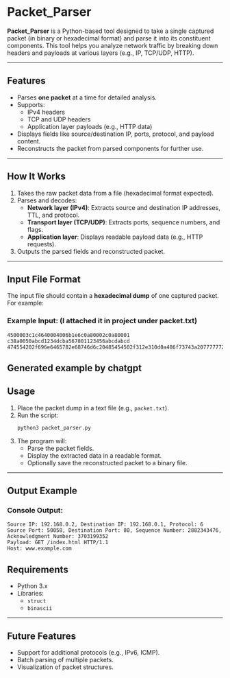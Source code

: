 # Packet_Parser

**Packet_Parser** is a Python-based tool designed to take a single captured packet (in binary or hexadecimal format) and parse it into its constituent components. This tool helps you analyze network traffic by breaking down headers and payloads at various layers (e.g., IP, TCP/UDP, HTTP).

---

## Features
- Parses **one packet** at a time for detailed analysis.
- Supports:
  - IPv4 headers
  - TCP and UDP headers
  - Application layer payloads (e.g., HTTP data)
- Displays fields like source/destination IP, ports, protocol, and payload content.
- Reconstructs the packet from parsed components for further use.

---

## How It Works
1. Takes the raw packet data from a file (hexadecimal format expected).
2. Parses and decodes:
   - **Network layer (IPv4)**: Extracts source and destination IP addresses, TTL, and protocol.
   - **Transport layer (TCP/UDP)**: Extracts ports, sequence numbers, and flags.
   - **Application layer**: Displays readable payload data (e.g., HTTP requests).
3. Outputs the parsed fields and reconstructed packet.

---

## Input File Format
The input file should contain a **hexadecimal dump** of one captured packet. For example:

### Example Input: (I attached it in project under packet.txt)
```
4500003c1c4640004006b1e6c0a80002c0a80001
c38a0050abcd1234dcba567801123456abcdabcd
474554202f696e6465782e68746d6c20485454502f312e310d0a486f73743a207777772e6578616d706c652e636f6d0d0a0d0a
```
Generated example by chatgpt 
---

## Usage

1. Place the packet dump in a text file (e.g., `packet.txt`).
2. Run the script:
   ```bash
   python3 packet_parser.py
   ```
3. The program will:
   - Parse the packet fields.
   - Display the extracted data in a readable format.
   - Optionally save the reconstructed packet to a binary file.

---

## Output Example
### Console Output:
```
Source IP: 192.168.0.2, Destination IP: 192.168.0.1, Protocol: 6
Source Port: 50058, Destination Port: 80, Sequence Number: 2882343476, Acknowledgment Number: 3703199352
Payload: GET /index.html HTTP/1.1
Host: www.example.com
```

## Requirements
- Python 3.x
- Libraries:
  - `struct`
  - `binascii`

---

## Future Features
- Support for additional protocols (e.g., IPv6, ICMP).
- Batch parsing of multiple packets.
- Visualization of packet structures.


